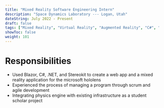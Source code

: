 ```yaml
---
title: "Mixed Reality Software Engineering Intern"
description: "Space Dynamics Laboratory --- Logan, Utah"
dateString: July 2022 - Present
draft: false
tags: ["Mixed Reality", "Virtual Reality", "Augmented Reality", "C#", "Blazor", "Web Development", "Stereokit", "Atlassian Tools",]
showToc: false
weight: 101
---
```


# Responsibilities
* Used Blazor, C#, .NET, and Stereokit to create a web app and a mixed reality application for the microsoft hololens
* Experienced the process of managing a program through scrum and agile development
* Integrating physics engine with existing infrastructure as a student scholar project
